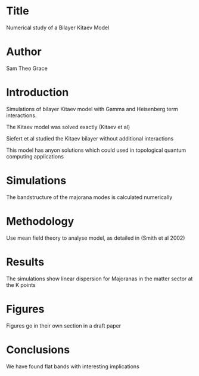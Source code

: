 # Title 
Numerical study of a Bilayer Kitaev Model

# Author
Sam
Theo Grace  


# Introduction
Simulations of bilayer Kitaev model with Gamma and Heisenberg term interactions.

The Kitaev model was solved exactly (Kitaev et al) 

Siefert et al studied the Kitaev bilayer without additional interactions

This model has anyon solutions which could used in topological quantum computing applications 

# Simulations
The bandstructure of the majorana modes is calculated numerically 

# Methodology
Use mean field theory to analyse model, as detailed in (Smith et al 2002)

# Results
The simulations show linear dispersion for Majoranas in the matter sector at the K points

# Figures 
Figures go in their own section in a draft paper

# Conclusions 
We have found flat bands with interesting implications  